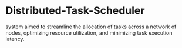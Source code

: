# Distributed-Task-Scheduler
system aimed to streamline the allocation of tasks across a network of nodes, optimizing resource utilization, and minimizing task execution latency.

